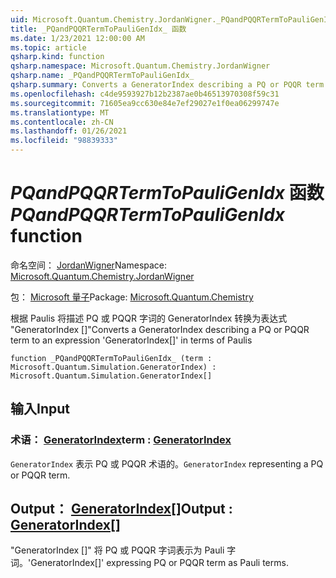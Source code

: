```yaml
---
uid: Microsoft.Quantum.Chemistry.JordanWigner._PQandPQQRTermToPauliGenIdx_
title: _PQandPQQRTermToPauliGenIdx_ 函数
ms.date: 1/23/2021 12:00:00 AM
ms.topic: article
qsharp.kind: function
qsharp.namespace: Microsoft.Quantum.Chemistry.JordanWigner
qsharp.name: _PQandPQQRTermToPauliGenIdx_
qsharp.summary: Converts a GeneratorIndex describing a PQ or PQQR term to an expression 'GeneratorIndex[]' in terms of Paulis
ms.openlocfilehash: c4de9593927b12b2387ae0b46513970308f59c31
ms.sourcegitcommit: 71605ea9cc630e84e7ef29027e1f0ea06299747e
ms.translationtype: MT
ms.contentlocale: zh-CN
ms.lasthandoff: 01/26/2021
ms.locfileid: "98839333"
---
```

# <a name="_pqandpqqrtermtopauligenidx_-function"></a><span data-ttu-id="b78c7-102">_PQandPQQRTermToPauliGenIdx_ 函数</span><span class="sxs-lookup"><span data-stu-id="b78c7-102">_PQandPQQRTermToPauliGenIdx_ function</span></span>

<span data-ttu-id="b78c7-103">命名空间： [JordanWigner](xref:Microsoft.Quantum.Chemistry.JordanWigner)</span><span class="sxs-lookup"><span data-stu-id="b78c7-103">Namespace: [Microsoft.Quantum.Chemistry.JordanWigner](xref:Microsoft.Quantum.Chemistry.JordanWigner)</span></span>

<span data-ttu-id="b78c7-104">包： [Microsoft 量子](https://nuget.org/packages/Microsoft.Quantum.Chemistry)</span><span class="sxs-lookup"><span data-stu-id="b78c7-104">Package: [Microsoft.Quantum.Chemistry](https://nuget.org/packages/Microsoft.Quantum.Chemistry)</span></span>


<span data-ttu-id="b78c7-105">根据 Paulis 将描述 PQ 或 PQQR 字词的 GeneratorIndex 转换为表达式 "GeneratorIndex []"</span><span class="sxs-lookup"><span data-stu-id="b78c7-105">Converts a GeneratorIndex describing a PQ or PQQR term to an expression 'GeneratorIndex[]' in terms of Paulis</span></span>

```qsharp
function _PQandPQQRTermToPauliGenIdx_ (term : Microsoft.Quantum.Simulation.GeneratorIndex) : Microsoft.Quantum.Simulation.GeneratorIndex[]
```


## <a name="input"></a><span data-ttu-id="b78c7-106">输入</span><span class="sxs-lookup"><span data-stu-id="b78c7-106">Input</span></span>

### <a name="term--generatorindex"></a><span data-ttu-id="b78c7-107">术语： [GeneratorIndex](xref:Microsoft.Quantum.Simulation.GeneratorIndex)</span><span class="sxs-lookup"><span data-stu-id="b78c7-107">term : [GeneratorIndex](xref:Microsoft.Quantum.Simulation.GeneratorIndex)</span></span>

<span data-ttu-id="b78c7-108">`GeneratorIndex` 表示 PQ 或 PQQR 术语的。</span><span class="sxs-lookup"><span data-stu-id="b78c7-108">`GeneratorIndex` representing a PQ or PQQR term.</span></span>



## <a name="output--generatorindex"></a><span data-ttu-id="b78c7-109">Output： [GeneratorIndex](xref:Microsoft.Quantum.Simulation.GeneratorIndex)[]</span><span class="sxs-lookup"><span data-stu-id="b78c7-109">Output : [GeneratorIndex](xref:Microsoft.Quantum.Simulation.GeneratorIndex)[]</span></span>

<span data-ttu-id="b78c7-110">"GeneratorIndex []" 将 PQ 或 PQQR 字词表示为 Pauli 字词。</span><span class="sxs-lookup"><span data-stu-id="b78c7-110">'GeneratorIndex[]' expressing PQ or PQQR term as Pauli terms.</span></span>